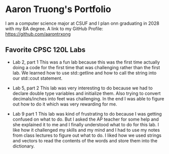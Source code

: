 
# Aaron Truong's Portfolio

I am a computer science major at CSUF and I plan onn graduating in 2028 with my BA degree.
A link to my GitHub Profile: https://github.com/aarontrxong

## Favorite CPSC 120L Labs

* Lab 2, part 1 
This was a fun lab because this was the first time actually doing a code for the first time that was challenging rather than the first lab. We learned how to use std::getline and how to call the string into our std::cout statement.

* Lab 5, part 2
This lab was very interesting to do because we had to declare double type variables and initialize them. Also trying to convert decimals/inches into feet was challenging. In the end I was able to figure out how to do it which was very rewarding for me.

* Lab 9 part 1
This lab was kind of frustrating to do because I was getting confused on what to do. But I asked the AP teacher for some help and she explained it to me and I finally understood what to do for this lab. I like how it challenged my skills and my mind and I had to use my notes from class lectures to figure out what to do. I liked how we used strings and vectors to read the contents of the words and store them into the dictionary. 


